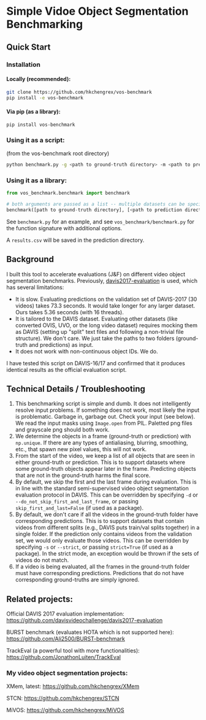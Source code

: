 # Simple Vidoe Object Segmentation Benchmarking 

## Quick Start

### Installation

#### Locally (recommended):
```bash
git clone https://github.com/hkchengrex/vos-benchmark
pip install -e vos-benchmark
```

#### Via pip (as a library):
`pip install vos-benchmark`

### Using it as a script:
(from the vos-benchmark root directory)

```bash
python benchmark.py -g <path to ground-truth directory> -m <path to prediction directory> -n <number of processes, 16 by default>
```

### Using it as a library:

```python
from vos_benchmark.benchmark import benchmark

# both arguments are passed as a list -- multiple datasets can be specified
benchmark([path to ground-truth directory], [<path to prediction directory>])
```
See `benchmark.py` for an example, and see `vos_benchmark/benchmark.py` for the function signature with additional options.

A `results.csv` will be saved in the prediction directory. 

## Background

I built this tool to accelerate evaluations (J&F) on different video object segmentation benchmarks. Previously, [davis2017-evaluation](https://github.com/davisvideochallenge/davis2017-evaluation) is used, which has several limitations:

- It is slow. Evaluating predictions on the validation set of DAVIS-2017 (30 videos) takes 73.3 seconds. It would take longer for any larger dataset. Ours takes 5.36 seconds (with 16 threads).
- It is tailored to the DAVIS dataset. Evaluating other datasets (like converted OVIS, UVO, or the long video dataset) requires mocking them as DAVIS (setting up "split" text files and following a non-trivial file structure). We don't care. We just take the paths to two folders (ground-truth and predictions) as input.
- It does not work with non-continuous object IDs. We do.

I have tested this script on DAVIS-16/17 and confirmed that it produces identical results as the official evaluation script. 

## Technical Details / Troubleshooting
1. This benchmarking script is simple and dumb. It does not intelligently resolve input problems. If something does not work, most likely the input is problematic. Garbage in, garbage out. Check your input (see below).
We read the input masks using `Image.open` from PIL. Paletted png files and grayscale png should both work.
2. We determine the objects in a frame (ground-truth or prediction) with `np.unique`. If there are any types of antialiasing, blurring, smoothing, etc., that spawn new pixel values, this will not work.
3. From the start of the video, we keep a list of all objects that are seen in either ground-truth or prediction. This is to support datasets where some ground-truth objects appear later in the frame. Predicting objects that are not in the ground-truth harms the final score.
4. By default, we skip the first and the last frame during evaluation. This is in line with the standard semi-supervised video object segmentation evaluation protocol in DAVIS. This can be overridden by specifying `-d` or `--do_not_skip_first_and_last_frame`, or passing `skip_first_and_last=False` (if used as a package).
5. By default, we don't care if all the videos in the ground-truth folder have corresponding predictions. This is to support datasets that contain videos from different splits (e.g., DAVIS puts train/val splits together) in a single folder. If the prediction only contains videos from the validation set, we would only evaluate those videos. This can be overridden by specifying `-s` or `--strict`, or passing `strict=True` (if used as a package). In the strict mode, an exception would be thrown if the sets of videos do not match.
6. If a video is being evaluated, all the frames in the ground-truth folder must have corresponding predictions. Predictions that do not have corresponding ground-truths are simply ignored.

## Related projects:

Official DAVIS 2017 evaluation implementation: https://github.com/davisvideochallenge/davis2017-evaluation

BURST benchmark (evaluates HOTA which is not supported here): https://github.com/Ali2500/BURST-benchmark

TrackEval (a powerful tool with more functionalities): https://github.com/JonathonLuiten/TrackEval


### My video object segmentation projects:

XMem, latest: https://github.com/hkchengrex/XMem

STCN: https://github.com/hkchengrex/STCN

MiVOS: https://github.com/hkchengrex/MiVOS
